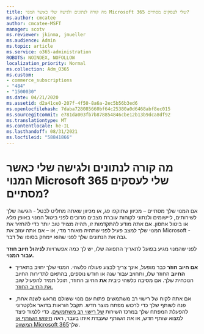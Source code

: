 ```yaml
---
title: מה קורה לנתונים ולגישה שלי כאשר המנוי Microsoft 365 שלי לעסקים מסתיים?
ms.author: cmcatee
author: cmcatee-MSFT
manager: scotv
ms.reviewer: jkinma, jmueller
ms.audience: Admin
ms.topic: article
ms.service: o365-administration
ROBOTS: NOINDEX, NOFOLLOW
localization_priority: Normal
ms.collection: Adm_O365
ms.custom:
- commerce_subscriptions
- "484"
- "1500030"
ms.date: 04/21/2020
ms.assetid: d2a41ce0-207f-4f50-8a6a-2ec5b56b3ed6
ms.openlocfilehash: 7daba728085660bf64c25380a0d6468abf8ec015
ms.sourcegitcommit: e781da003fb7b878854846cbe12b13b9dca8df92
ms.translationtype: MT
ms.contentlocale: he-IL
ms.lasthandoff: 08/31/2021
ms.locfileid: "58841866"
---
```

# <a name="what-happens-to-my-data-and-access-when-my-microsoft-365-for-business-subscription-ends"></a>מה קורה לנתונים ולגישה שלי כאשר המנוי Microsoft 365 שלי לעסקים מסתיים?

אם המנוי שלך מסתיים – מכיוון שתוקפו פג, או מכיוון שאתה מחליט לבטל - הגישה שלך לשירותים, ליישומים ולנתוני לקוחות עוברת מצבים מרובים לפני ביטול המנוי באופן  *מלא*  או ביטול אחסון. אם אתה מודע להתקדמות זו, תהיה מצויד טוב יותר כדי להחזיר את המנוי שלך למצב פעיל לפני שתהיה מאוחר מדי, או – אם אתה עוזב את Microsoft - גבה את הנתונים שלך לפני שהוא יימחק בסופו של דבר.
  
לפני שהמנוי מגיע בפועל לתאריך התפוגה שלו, יש לך כמה אפשרויות **לניהול חיוב חוזר עבור המנוי.**
  
- **אם חיוב חוזר** כבר מופעל, אינך צריך לבצע פעולה כלשהי. המנוי שלך יחויב בתאריך **החיוב** החוזר שלו, ותחויב עבור שנה או חודש נוספים, בהתאם לתדירות החיוב הנוכחית שלך. אם מסיבה כלשהי כיבית **את** החיוב החוזר, תוכל תמיד להפעיל שוב [את החיוב החוזר.](https://docs.microsoft.com/microsoft-365/commerce/subscriptions/renew-your-subscription#turn-recurring-billing-off-or-on)

- אם אתה לקוח של רישוי רב משתמשים פתוח עם מנוי ששולם מראש לשנה אחת, פנה לשותף שלך כדי לרכוש מפתח מוצר חדש. תקבל הוראות בדואר אלקטרוני להפעלת המפתח שלך במרכז השירות [של רישוי רב משתמשים](https://go.microsoft.com/fwlink/p/?LinkID=282016). כדי ללמוד כיצד למצוא שותף חדש, או את השותף שעבדת איתו בעבר, ראה [חיפוש השותף או המשווק Microsoft 365](https://docs.microsoft.com/microsoft-365/admin/manage/find-your-partner-or-reseller)שלך.